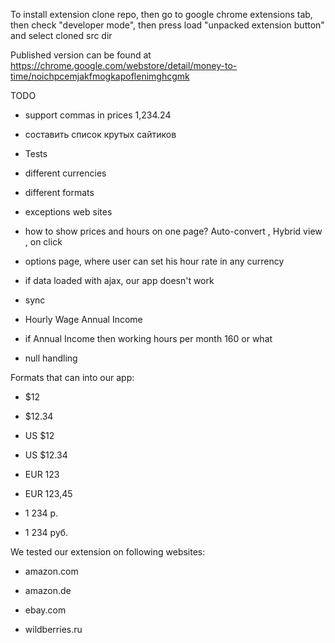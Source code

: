 To install extension clone repo, then go to google chrome extensions tab, then check "developer mode", then press load "unpacked extension button" and select cloned src dir

Published version can be found at https://chrome.google.com/webstore/detail/money-to-time/noichpcemjakfmogkapoflenimghcgmk

TODO

* support commas in prices 1,234.24 

* составить список крутых сайтиков

* Tests

* different currencies

* different formats

* exceptions web sites

* how to show prices and hours on one page?  Auto-convert , Hybrid view , on click

* options page, where user can set his hour rate in any currency

* if data loaded with ajax, our app doesn't work

* sync

* Hourly Wage    Annual Income

* if Annual Income then working hours per month 160 or what

* null handling

Formats that can into our app:

* $12

* $12.34

* US $12

* US $12.34

* EUR 123

* EUR 123,45

* 1&nbsp;234 р.

* 1&nbsp;234 руб.

We tested our extension on following websites:

* amazon.com

* amazon.de

* ebay.com

* wildberries.ru